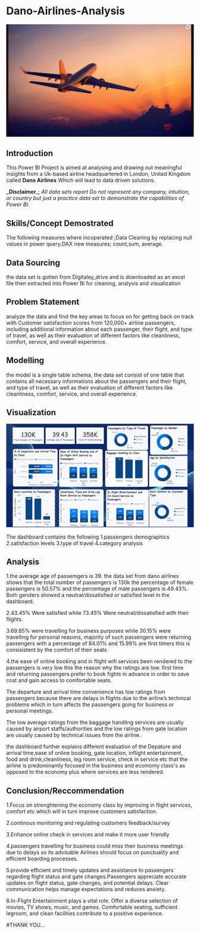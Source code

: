 # Dano-Airlines-Analysis

![](Airline.png)

## Introduction
This Power BI Project is aimed at analysing and drawing out meaningful insights from a Uk-based airline
headquartered in London, United Kingdom called **Dano Airlines** Which will lead to data driven solutions.

**_Disclaimer**_; _All data sets report Do not represent any company, intuition, or country but just a practice data set to demonstrate the capabilities of Power BI._

## Skills/Concept Demostrated
The following measures where incoperated ;Data Cleaning by replacing null values in power query,DAX new measures; count,sum, average.

## Data Sourcing
the data set is gotten from Digitaley_drive and is downloaded as an excel file then extracted into Power Bi for cleaning, analysis and visualization

## Problem Statement
analyze the data and find the key areas to focus on for getting
back on track with Customer satisfaction scores from 120,000+ airline passengers, including additional information about
each passenger, their flight, and type of travel, as well as their evaluation of different factors like
cleanliness, comfort, service, and overall experience.

## Modelling
the model is a single table schema, the data set consist of one table that contains all necessary informations about the passengers and their flight, and type of travel, as well as their evaluation of different factors like
cleanliness, comfort, service, and overall experience.

## Visualization
![](dano_airline_dashboard.png)

The dashboard contains the following
1.passengers demographics
2.satisfaction levels
3.type of travel 
4.category analysis

## Analysis
1.the average age of passemgers is 39.
the data set from dano airlines shows that the total number of passengers is 130k
the percentage of female passengers is 50.57% and the percentage of male passengers is 49.43%. Both genders showed a neutral/dissatisfied or satisfied level in the dashboard.

2.43.45% Were satisfied while 73.45% Were neutral/dissatisfied with their flights.

3.69.85% were travelling for business purposes while 30.15% were travelling for personal reasons, majority of such passengers were returning passengers with a percentage of 84.01% and 15.99% are first timers this is consisistent by the comfort of their seats

4.the ease of online booking and in flight wifi services been rendered to the passengers is very low this the reason why the ratings are low. first time and returning passengers  prefer to book fights in advance in order to save cost and gain access to comfortable seats.

The departure and arrival time convenience has low ratings from passengers because there are delays in flights due to the airline’s technical problems which in turn affects the passengers going for business or personal meetings.

The low average ratings from the baggage handling services are usually caused by airport staffs/authorities  and  the low ratings from gate location are usually caused by technical issues from the airline.

the dashboard further explains different evaluation of the Depature and arrival time,ease of online booking, gate location, inflight entertainment, food and drink,cleanliness, leg room service, check in service etc that the airline is predominantly focused in the business and ecomomy class's as opposed to the economy plus where services are less rendered.

## Conclusion/Reccommendation
1.Focus on strenghtening the economy class by improving in flight services, comfort etc which will in turn improve customers satisfaction.

2.continous monitoring and regulating customers feedback/survey

3.Enhance online check in services and make it more user friendly

4.passengers travelling for business could miss their business meetings due to delays so its advisable Airlines should focus on punctuality and efficient boarding processes.

5.provide efficient and timely updates and assistance to passengers regarding flight status and gate changes.Passengers appreciate accurate updates on flight status, gate changes, and potential delays. Clear communication helps manage expectations and reduces anxiety.

6.In-Flight Entertainment plays a vital role. Offer a diverse selection of movies, TV shows, music, and games. Comfortable seating, sufficient legroom, and clean facilities contribute to a positive experience.


#THANK YOU...














